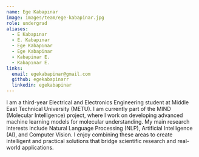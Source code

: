 ```yaml
---
name: Ege Kabapınar
image: images/team/ege-kabapinar.jpg
role: undergrad
aliases:
  - E Kabapınar
  - E. Kabapınar
  - Ege Kabapınar
  - Ege Kabapinar
  - Kabapinar E.
  - Kabapınar E.
links:
  email: egekabapinar@gmail.com
  github: egekabapinarr
  linkedin: egekabapinar
---
```


I am a third-year Electrical and Electronics Engineering student at Middle East Technical University (METU). I am currently part of the MIND (Molecular Intelligence) project, where I work on developing advanced machine learning models for molecular understanding. My main research interests include Natural Language Processing (NLP), Artificial Intelligence (AI), and Computer Vision. I enjoy combining these areas to create intelligent and practical solutions that bridge scientific research and real-world applications. 
